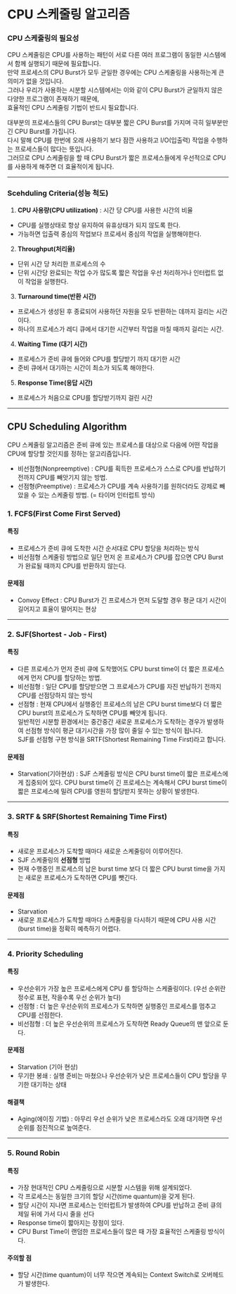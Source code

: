 # CPU 스케줄링 알고리즘


### CPU 스케줄링의 필요성

CPU 스케줄링은 CPU를 사용하는 패턴이 서로 다른 여러 프로그램이 동일한 시스템에서 함께 실행되기 때문에 필요합니다.<br>
만약 프로세스의 CPU Burst가 모두 균일한 경우에는 CPU 스케줄링을 사용하는게 큰 의미가 없을 것입니다.<br>
그러나 우리가 사용하는 시분할 시스템에서는 이와 같이 CPU Burst가 균일하지 않은 다양한 프로그램이 존재하기 때문에, <br>
효율적인 CPU 스케줄링 기법이 반드시 필요합니다.

대부분의 프로세스들의  CPU Burst는 대부분 짧은  CPU Burst를 가지며 극히 일부분만 긴  CPU Burst를 가집니다.<br>
다시 말해 CPU를 한번에 오래 사용하기 보다 잠깐 사용하고 I/O(입출력) 작업을 수행하는 프로세스들이 많다는 뜻입니다. <br>
그러므로 CPU 스케줄링을 할 때  CPU Burst가 짧은 프로세스들에게 우선적으로 CPU를 사용하게 해주면 더 효율적이게 됩니다.

---

###  Scehduling Criteria(성능 척도)

1. **CPU 사용량(CPU utilization)** : 시간 당 CPU를 사용한 시간의 비율
  * CPU를 실행상태로 항상 유지하여 유휴상태가 되지 않도록 한다. 
  * 가능하면 입출력 중심의 작업보다 프로세서 중심의 작업을 실행해야한다.
  
2. **Throughput(처리율)**
  * 단위 시간 당 처리한 프로세스의 수
  * 단위 시간당 완료되는 작업 수가 많도록 짧은 작업을 우선 처리하거나 인터럽트 없이 작업을 실행한다.
  
3.  **Turnaround time(반환 시간)**
  * 프로세스가 생성된 후 종료되어 사용하던 자원을 모두 반환하는 데까지 걸리는 시간이다.
  * 하나의 프로세스가 레디 큐에서 대기한 시간부터 작업을 마칠 때까지 걸리는 시간.
  
4.  **Waiting Time (대기 시간)**
  * 프로세스가 준비 큐에 들어와 CPU를 할당받기 까지 대기한 시간
  * 준비 큐에서 대기하는 시간이 최소가 되도록 해야한다.
  
5.  **Response Time(응답 시간)**
  * 프로세스가 처음으로 CPU를 할당받기까지 걸린 시간

---

## CPU Scheduling Algorithm
CPU 스케줄링 알고리즘은 준비 큐에 있는 프로세스를 대상으로 다음에 어떤 작업을 CPU에 할당할 것인지를 정하는 알고리즘입니다.

* 비선점형(Nonpreemptive) : CPU를 획득한 프로세스가 스스로 CPU를 반납하기 전까지 CPU를 빼앗기지 않는 방법.
* 선점형(Preemptive) : 프로세스가 CPU를 계속 사용하기를 원하더라도 강제로 빼았을 수 있는 스케줄링 방법. (= 타이머 인터럽트 방식)

### 1. FCFS(First Come First Served)

#### 특징 
 * 프로세스가 준비 큐에 도착한 시간 순서대로 CPU 할당을 처리하는 방식
 * 비선점형 스케줄링 방법으로 일단 먼저 온 프로세스가 CPU를 잡으면 CPU Burst가 완료될 때까지 CPU를 반환하지 않는다.
 
#### 문제점
 * Convoy Effect :  CPU Burst가 긴 프로세스가 먼저 도달할 경우 평균 대기 시간이 길어지고 효율이 떨어지는 현상

---

### 2. SJF(Shortest - Job - First)

#### 특징 
 * 다른 프로세스가 먼저 준비 큐에 도착했어도 CPU burst time이 더 짧은 프로세스에게 먼저 CPU를 할당하는 방법.
 * 비선점형 : 일단 CPU를 할당받으면 그 프로세스가 CPU를 자진 반납하기 전까지 CPU를 선점당하지 않는 방식
 * 선점형 : 현재 CPU에서 실행중인 프로세스의 남은 CPU burst time보다 더 짧은 CPU burst의 프로세스가 도착하면 CPU를 빼앗게 됩니다.<br>
              일반적인 시분할 환경에서는 중간중간 새로운 프로세스가 도착하는 경우가 발생하여 선점형 방식이 평균 대기시간을 가장 많이 줄일 수 있는 방식이 됩니다.<br>
              SJF를 선점형 구현 방식을 SRTF(Shortest Remaining Time First)라고 합니다. 
 
#### 문제점
 * Starvation(기아현상) :  SJF 스케줄링 방식은 CPU burst time이 짧은 프로세스에게 집중되어 있다.
                CPU burst time이 긴 프로세스는 계속해서 CPU burst time이 짧은 프로세스에 밀려 CPU를 영원히 할당받지 못하는 상황이 발생한다.

---

### 3. SRTF & SRF(Shortest Remaining Time First)

#### 특징 
 * 새로운 프로세스가 도착할 때마다 새로운 스케줄링이 이루어진다.
 * SJF 스케줄링의 **선점형** 방법
 * 현재 수행중인 프로세스의 남은 burst time 보다 더 짧은 CPU burst time을 가지는 새로운 프로세스가 도착하면 CPU를 뺏긴다.
 
#### 문제점
 * Starvation
 * 새로운 프로세스가 도착할 때마다 스케줄링을 다시하기 때문에 CPU 사용 시간(burst time)을 정확히 예측하기 어렵다.
 
---
 
### 4. Priority Scheduling

#### 특징 
 * 우선순위가 가장 높은 프로세스에게 CPU 를 할당하는 스케줄링이다. (우선 순위란 정수로 표현, 작을수록 우선 순위가 높다)
 * 선점형 : 더 높은 우선순위의 프로세스가 도착하면 실행중인 프로세스를 멈추고 CPU를 선점한다.
 * 비선점형 : 더 높은 우선순위의 프로세스가 도착하면 Ready Queue의 맨 앞으로 둔다.
 
#### 문제점
 * Starvation (기아 현상)
 * 무기한 봉쇄 : 실행 준비는 마쳤으나 우선순위가 낮은 프로세스들이 CPU 할당을 무기한 대기하는 상태
 
#### 해결책 
* Aging(에이징 기법) : 아무리 우선 순위가 낮은 프로세스라도 오래 대기하면 우선 순위를 점진적으로 높여준다.

---
 
### 5. Round Robin

#### 특징 
 * 가장 현대적인 CPU 스케줄링으로 시분할 시스템을 위해 설계되었다.
 * 각 프로세스는 동일한 크기의 할당 시간(time quantum)을 갖게 된다.
 * 할당 시간이 지나면 프로세스는 인터럽트가 발생하여 CPU를 반납하고 준비 큐의 제일 뒤에 가서 다시 줄을 선다
 * Response time이 짧아지는 장점이 있다.
 * CPU Burst Time이 랜덤한 프로세스들이 많은 때 가장 효율적인 스케줄링 방식이다.
 
#### 주의할 점
 * 할당 시간(time quantum)이 너무 작으면 계속되는 Context Switch로 오버헤드가 발생한다.
 

 
